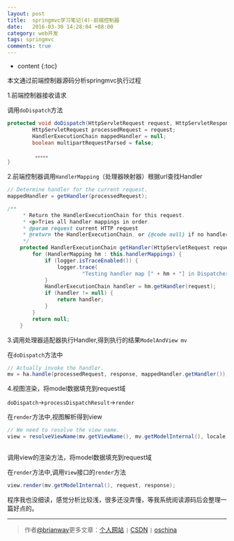 ```yaml
---
layout: post
title:  springmvc学习笔记(4)-前端控制器
date:   2016-03-30 14:28:04 +08:00
category: web开发
tags: springmvc
comments: true
---
```


* content
{:toc}

本文通过前端控制器源码分析springmvc执行过程




1.前端控制器接收请求

调用`doDispatch`方法

```java
protected void doDispatch(HttpServletRequest request, HttpServletResponse response) throws Exception {
		HttpServletRequest processedRequest = request;
		HandlerExecutionChain mappedHandler = null;
		boolean multipartRequestParsed = false;
    
         。。。。。
}
```


2.前端控制器调用`HandlerMapping`（处理器映射器）根据url查找Handler


```java
// Determine handler for the current request.
mappedHandler = getHandler(processedRequest);
```

```java
/**
	 * Return the HandlerExecutionChain for this request.
	 * <p>Tries all handler mappings in order.
	 * @param request current HTTP request
	 * @return the HandlerExecutionChain, or {@code null} if no handler could be found
	 */
	protected HandlerExecutionChain getHandler(HttpServletRequest request) throws Exception {
		for (HandlerMapping hm : this.handlerMappings) {
			if (logger.isTraceEnabled()) {
				logger.trace(
						"Testing handler map [" + hm + "] in DispatcherServlet with name '" + getServletName() + "'");
			}
			HandlerExecutionChain handler = hm.getHandler(request);
			if (handler != null) {
				return handler;
			}
		}
		return null;
	}
```

3.调用处理器适配器执行Handler,得到执行的结果`ModelAndView mv`

在`doDispatch`方法中

```java
// Actually invoke the handler.
mv = ha.handle(processedRequest, response, mappedHandler.getHandler());
```

4.视图渲染，将model数据填充到request域

`doDispatch`->`processDispatchResult`->`render`

在`render`方法中,视图解析得到view

```java
// We need to resolve the view name.
view = resolveViewName(mv.getViewName(), mv.getModelInternal(), locale, request);
		
```

调用view的渲染方法，将model数据填充到request域

在`render`方法中,调用`View`接口的`render`方法

```java
view.render(mv.getModelInternal(), request, response);
```


程序我也没细读，感觉分析比较浅，很多还没弄懂，等我系统阅读源码后会整理一篇好点的。



----

> 作者[@brianway](http://brianway.github.io/)更多文章：[个人网站](http://brianway.github.io/) `|` [CSDN](http://blog.csdn.net/h3243212/) `|` [oschina](http://my.oschina.net/brianway)
